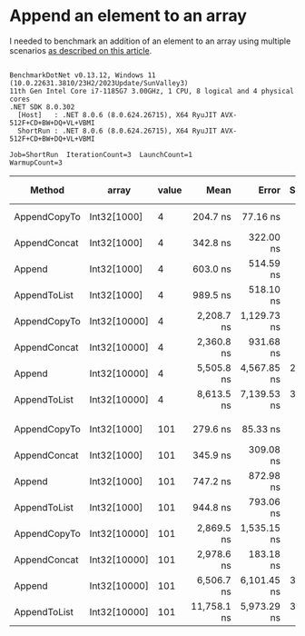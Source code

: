 # Append an element to an array

I needed to benchmark an addition of an element to an array using multiple scenarios [as described on this article](https://www.techiedelight.com/add-new-elements-array-csharp/).

```

BenchmarkDotNet v0.13.12, Windows 11 (10.0.22631.3810/23H2/2023Update/SunValley3)
11th Gen Intel Core i7-1185G7 3.00GHz, 1 CPU, 8 logical and 4 physical cores
.NET SDK 8.0.302
  [Host]   : .NET 8.0.6 (8.0.624.26715), X64 RyuJIT AVX-512F+CD+BW+DQ+VL+VBMI
  ShortRun : .NET 8.0.6 (8.0.624.26715), X64 RyuJIT AVX-512F+CD+BW+DQ+VL+VBMI

Job=ShortRun  IterationCount=3  LaunchCount=1  
WarmupCount=3  

```
| Method       | array        | value | Mean        | Error       | StdDev    | StdErr    | Min         | Max         | Op/s        | Ratio | Gen0    | Gen1   | Allocated | Alloc Ratio |
|------------- |------------- |------ |------------:|------------:|----------:|----------:|------------:|------------:|------------:|------:|--------:|-------:|----------:|------------:|
| AppendCopyTo | Int32[1000]  | 4     |    204.7 ns |    77.16 ns |   4.23 ns |   2.44 ns |    200.3 ns |    208.7 ns | 4,886,332.1 |  0.34 |  0.6423 |      - |   3.94 KB |        1.00 |
| AppendConcat | Int32[1000]  | 4     |    342.8 ns |   322.00 ns |  17.65 ns |  10.19 ns |    322.6 ns |    355.0 ns | 2,917,109.6 |  0.57 |  0.6657 |      - |   4.08 KB |        1.04 |
| Append       | Int32[1000]  | 4     |    603.0 ns |   514.59 ns |  28.21 ns |  16.29 ns |    577.8 ns |    633.5 ns | 1,658,238.0 |  1.00 |  0.6418 |      - |   3.94 KB |        1.00 |
| AppendToList | Int32[1000]  | 4     |    989.5 ns |   518.10 ns |  28.40 ns |  16.40 ns |    961.7 ns |  1,018.5 ns | 1,010,619.7 |  1.64 |  2.5673 | 0.0916 |  15.73 KB |        4.00 |
| AppendCopyTo | Int32[10000] | 4     |  2,208.7 ns | 1,129.73 ns |  61.92 ns |  35.75 ns |  2,158.0 ns |  2,277.7 ns |   452,765.3 |  3.66 |  6.3286 |      - |  39.09 KB |        9.93 |
| AppendConcat | Int32[10000] | 4     |  2,360.8 ns |   931.68 ns |  51.07 ns |  29.48 ns |  2,318.9 ns |  2,417.7 ns |   423,590.8 |  3.92 |  6.3667 |      - |  39.23 KB |        9.96 |
| Append       | Int32[10000] | 4     |  5,505.8 ns | 4,567.85 ns | 250.38 ns | 144.56 ns |  5,222.7 ns |  5,698.2 ns |   181,627.7 |  9.14 |  6.3248 |      - |  39.09 KB |        9.93 |
| AppendToList | Int32[10000] | 4     |  8,613.5 ns | 7,139.53 ns | 391.34 ns | 225.94 ns |  8,269.5 ns |  9,039.3 ns |   116,097.2 | 14.30 | 25.4211 | 8.4534 | 156.36 KB |       39.71 |
|              |              |       |             |             |           |           |             |             |             |       |         |        |           |             |
| AppendCopyTo | Int32[1000]  | 101   |    279.6 ns |    85.33 ns |   4.68 ns |   2.70 ns |    275.0 ns |    284.4 ns | 3,576,880.1 |  0.38 |  0.6425 |      - |   3.94 KB |        1.00 |
| AppendConcat | Int32[1000]  | 101   |    345.9 ns |   309.08 ns |  16.94 ns |   9.78 ns |    334.6 ns |    365.3 ns | 2,891,361.0 |  0.47 |  0.6657 |      - |   4.08 KB |        1.04 |
| Append       | Int32[1000]  | 101   |    747.2 ns |   872.98 ns |  47.85 ns |  27.63 ns |    692.0 ns |    777.9 ns | 1,338,411.1 |  1.00 |  0.6418 |      - |   3.94 KB |        1.00 |
| AppendToList | Int32[1000]  | 101   |    944.8 ns |   793.06 ns |  43.47 ns |  25.10 ns |    900.7 ns |    987.6 ns | 1,058,428.1 |  1.27 |  2.5673 | 0.0916 |  15.73 KB |        4.00 |
| AppendCopyTo | Int32[10000] | 101   |  2,869.5 ns | 1,535.15 ns |  84.15 ns |  48.58 ns |  2,772.8 ns |  2,925.8 ns |   348,489.4 |  3.85 |  6.3286 |      - |  39.09 KB |        9.93 |
| AppendConcat | Int32[10000] | 101   |  2,978.6 ns |   183.18 ns |  10.04 ns |   5.80 ns |  2,971.4 ns |  2,990.0 ns |   335,732.9 |  4.00 |  6.3667 |      - |  39.23 KB |        9.96 |
| Append       | Int32[10000] | 101   |  6,506.7 ns | 6,101.45 ns | 334.44 ns | 193.09 ns |  6,251.1 ns |  6,885.2 ns |   153,687.4 |  8.75 |  6.3248 |      - |  39.09 KB |        9.93 |
| AppendToList | Int32[10000] | 101   | 11,758.1 ns | 5,973.29 ns | 327.42 ns | 189.03 ns | 11,380.7 ns | 11,965.4 ns |    85,047.7 | 15.79 | 25.4211 | 8.4534 | 156.36 KB |       39.71 |
